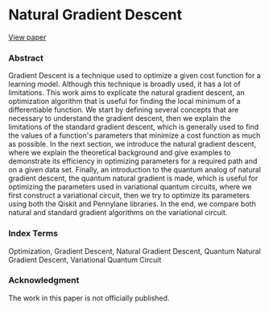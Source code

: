 # Natural Gradient Descent

[View paper](/Natural%20Gradient%20Descent.pdf)

### Abstract
Gradient Descent is a technique used to optimize a given cost function for a learning model. Although this technique is broadly used, it has a lot of limitations. This work aims to explicate the natural gradient descent, an optimization algorithm that is useful for finding the local minimum of a differentiable function. We start by defining several concepts that are necessary to understand the gradient descent, then we explain the limitations of the standard gradient descent, which is generally used to find the values of a function's parameters that minimize a cost function as much as possible. In the next section, we introduce the natural gradient descent, where we explain the theoretical background and give examples to demonstrate its efficiency in optimizing parameters for a required path and on a given data set. Finally, an introduction to the quantum analog of natural gradient descent, the quantum natural gradient is made, which is useful for optimizing the parameters used in variational quantum circuits, where we first construct a variational circuit, then we try to optimize its parameters using both the Qiskit and Pennylane libraries. In the end, we compare both natural and standard gradient algorithms on the variational circuit.

### Index Terms 
Optimization, Gradient Descent, Natural Gradient Descent, Quantum Natural Gradient
Descent, Variational Quantum Circuit

### Acknowledgment
The work in this paper is not officially published.
